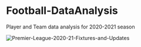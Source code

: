 # Football-DataAnalysis
Player and Team data analysis for 2020-2021 season

![Premier-League-2020-21-Fixtures-and-Updates](https://user-images.githubusercontent.com/72014272/169147469-c34be449-9353-433b-acca-400d348658c0.jpg)
